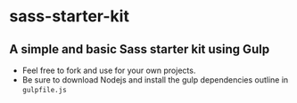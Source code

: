 # sass-starter-kit

## A simple and basic Sass starter kit using Gulp

- Feel free to fork and use for your own projects.
- Be sure to download Nodejs and install the gulp dependencies outline in `gulpfile.js`